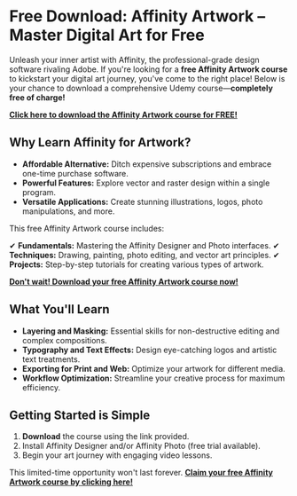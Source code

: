 # Free Download: Affinity Artwork – Master Digital Art for Free

Unleash your inner artist with Affinity, the professional-grade design software rivaling Adobe. If you're looking for a **free Affinity Artwork course** to kickstart your digital art journey, you've come to the right place! Below is your chance to download a comprehensive Udemy course—**completely free of charge!**

[**Click here to download the Affinity Artwork course for FREE!**](https://udemywork.com/affinity-artwork)

## Why Learn Affinity for Artwork?

*   **Affordable Alternative:** Ditch expensive subscriptions and embrace one-time purchase software.
*   **Powerful Features:** Explore vector and raster design within a single program.
*   **Versatile Applications:** Create stunning illustrations, logos, photo manipulations, and more.

This free Affinity Artwork course includes:

✔  **Fundamentals:** Mastering the Affinity Designer and Photo interfaces.
✔  **Techniques:** Drawing, painting, photo editing, and vector art principles.
✔  **Projects:** Step-by-step tutorials for creating various types of artwork.

[**Don't wait! Download your free Affinity Artwork course now!**](https://udemywork.com/affinity-artwork)

## What You'll Learn

*   **Layering and Masking:** Essential skills for non-destructive editing and complex compositions.
*   **Typography and Text Effects:** Design eye-catching logos and artistic text treatments.
*   **Exporting for Print and Web:** Optimize your artwork for different media.
*   **Workflow Optimization:** Streamline your creative process for maximum efficiency.

## Getting Started is Simple

1.  **Download** the course using the link provided.
2.  Install Affinity Designer and/or Affinity Photo (free trial available).
3.  Begin your art journey with engaging video lessons.

This limited-time opportunity won't last forever. **[Claim your free Affinity Artwork course by clicking here!](https://udemywork.com/affinity-artwork)**
